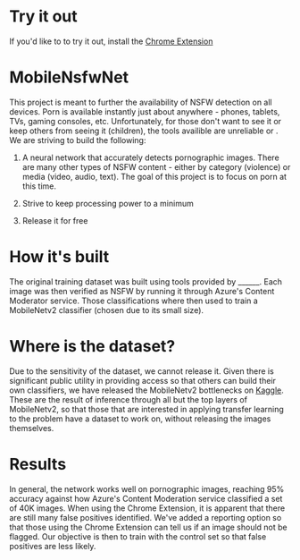 # Try it out

If you'd like to to try it out, install the [Chrome Extension](https://chrome.google.com/webstore/detail/porn-blocker/jdjldnifikfcmahncbamfcglceiegbje?hl=en)

# MobileNsfwNet

This project is meant to further the availability of NSFW detection on all devices. Porn is available instantly just about anywhere - phones, tablets, TVs, gaming consoles, etc. Unfortunately, for those don't want to see it or keep others from seeing it (children), the tools availible are unreliable or . We are striving to build the following:

1) A neural network that accurately detects pornographic images. There are many other types of NSFW content - either by category (violence) or media (video, audio, text). The goal of this project is to focus on porn at this time.

2) Strive to keep processing power to a minimum

3) Release it for free

# How it's built

The original training dataset was built using tools provided by ______. Each image was then verified as NSFW by running it through Azure's Content Moderator service. Those classifications where then used to train a MobileNetv2 classifier (chosen due to its small size).

# Where is the dataset?

Due to the sensitivity of the dataset, we cannot release it. Given there is significant public utility in providing access so that others can build their own classifiers, we have released the MobileNetv2 bottlenecks on [Kaggle](https://www.kaggle.com/nmurray1234/yahoo-nsfw-as-mobilenetv2-bottlenecks). These are the result of inference through all but the top layers of MobileNetv2, so that those that are interested in applying transfer learning to the problem have a dataset to work on, without releasing the images themselves.

# Results

In general, the network works well on pornographic images, reaching 95% accuracy against how Azure's Content Moderation service classified a set of 40K images. When using the Chrome Extension, it is apparent that there are still many false positives identified. We've added a reporting option so that those using the Chrome Extension can tell us if an image should not be flagged. Our objective is then to train with the control set so that false positives are less likely.
